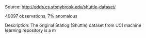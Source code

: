 Source: http://odds.cs.stonybrook.edu/shuttle-dataset/

49097 observations, 7% anomalous

Description:
The original Statlog (Shuttle) dataset from UCI machine learning repository is a m